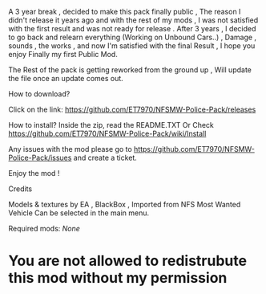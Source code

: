  A 3 year break , decided to make this pack finally public , The reason I didn't release it years ago and with the rest of my mods , I was not satisfied with the first result and was not ready for release . After 3 years , I decided to go back and relearn everything (Working on Unbound Cars..) , Damage , sounds , the works , and now I'm satisfied with the final Result , I hope you enjoy Finally my first Public Mod.

The Rest of the pack is getting reworked from the ground up , Will update the file once an update comes out.

How to download?

Click on the link: https://github.com/ET7970/NFSMW-Police-Pack/releases

How to install?
Inside the zip, read the README.TXT Or Check https://github.com/ET7970/NFSMW-Police-Pack/wiki/Install

Any issues with the mod please go to https://github.com/ET7970/NFSMW-Police-Pack/issues and create a ticket.

Enjoy the mod !

Credits 

Models & textures by EA , BlackBox , Imported from NFS Most Wanted
Vehicle Can be selected in the main menu.


Required mods:
*None*


# You are not allowed to redistrubute this mod without my permission


